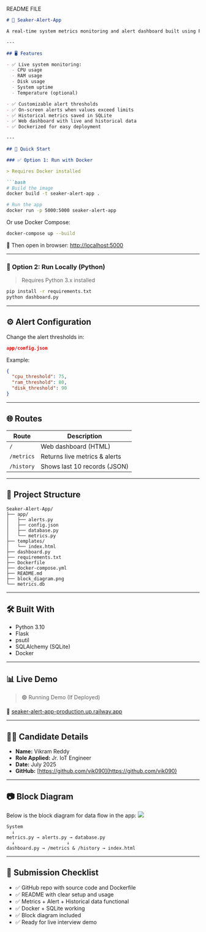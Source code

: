  README FILE

````markdown
# 🚨 Seaker-Alert-App

A real-time system metrics monitoring and alert dashboard built using Python, Flask, SQLite, and Docker.

---

## 🖥️ Features

- ✅ Live system monitoring:
  - CPU usage
  - RAM usage
  - Disk usage
  - System uptime
  - Temperature (optional)

- ✅ Customizable alert thresholds
- ✅ On-screen alerts when values exceed limits
- ✅ Historical metrics saved in SQLite
- ✅ Web dashboard with live and historical data
- ✅ Dockerized for easy deployment

---

## 🚀 Quick Start

### ✅ Option 1: Run with Docker

> Requires Docker installed

```bash
# Build the image
docker build -t seaker-alert-app .

# Run the app
docker run -p 5000:5000 seaker-alert-app
````

Or use Docker Compose:

```bash
docker-compose up --build
```

📍 Then open in browser: [http://localhost:5000](http://localhost:5000)

---

### 🐍 Option 2: Run Locally (Python)

> Requires Python 3.x installed

```bash
pip install -r requirements.txt
python dashboard.py
```

---

## ⚙️ Alert Configuration

Change the alert thresholds in:

```json
app/config.json
```

Example:

```json
{
  "cpu_threshold": 75,
  "ram_threshold": 80,
  "disk_threshold": 90
}
```

---

## 🌐 Routes

| Route      | Description                   |
| ---------- | ----------------------------- |
| `/`        | Web dashboard (HTML)          |
| `/metrics` | Returns live metrics & alerts |
| `/history` | Shows last 10 records (JSON)  |

---

## 📁 Project Structure

```
Seaker-Alert-App/
├── app/
│   ├── alerts.py
│   ├── config.json
│   ├── database.py
│   └── metrics.py
├── templates/
│   └── index.html
├── dashboard.py
├── requirements.txt
├── Dockerfile
├── docker-compose.yml
├── README.md
├── block_diagram.png
└── metrics.db
```

---

## 🛠 Built With

* Python 3.10
* Flask
* psutil
* SQLAlchemy (SQLite)
* Docker

---

## 📊 Live Demo

> 🟢 Running Demo (If Deployed)

🔗 [seaker-alert-app-production.up.railway.app](seaker-alert-app-production.up.railway.app)


---

## 👨‍💼 Candidate Details

* **Name:** Vikram Reddy
* **Role Applied:** Jr. IoT Engineer
* **Date:** July 2025
* **GitHub:** [https://github.com/vik090](https://github.com/vik090)

---

## 📷 Block Diagram

Below is the block diagram for data flow in the app:
![](block_diagram.png)

```
System
  ↓
metrics.py → alerts.py → database.py
  ↓                   ↓
dashboard.py → /metrics & /history → index.html
```

---

## 📩 Submission Checklist

* ✅ GitHub repo with source code and Dockerfile
* ✅ README with clear setup and usage
* ✅ Metrics + Alert + Historical data functional
* ✅ Docker + SQLite working
* ✅ Block diagram included
* ✅ Ready for live interview demo

